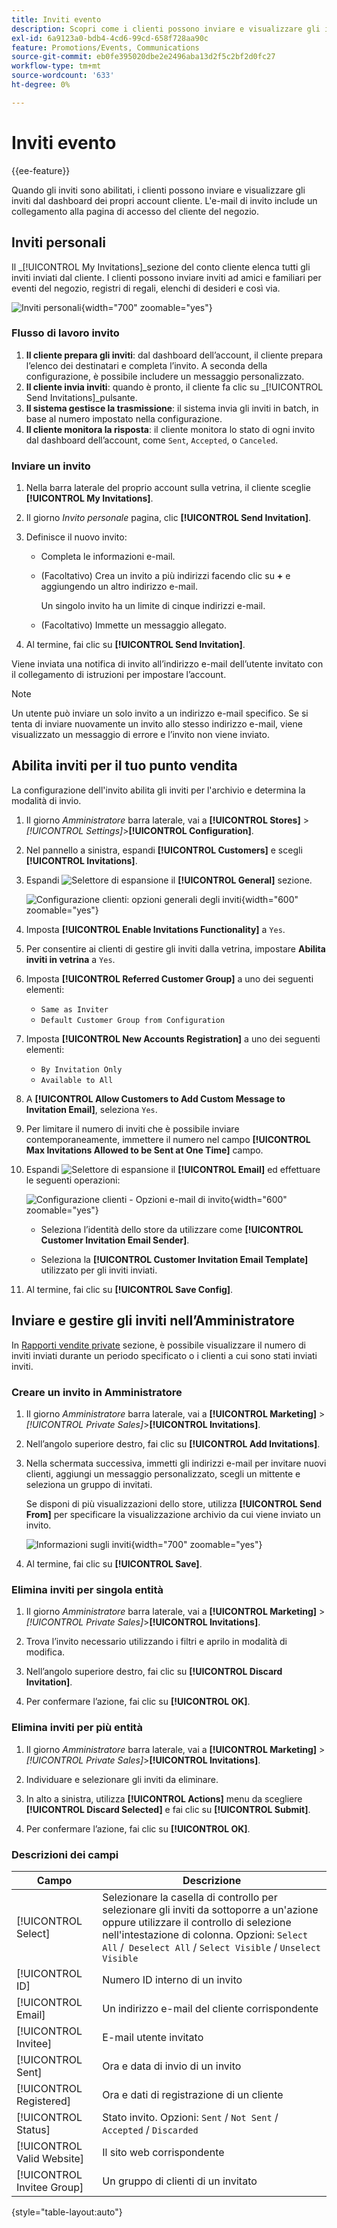 ```yaml
---
title: Inviti evento
description: Scopri come i clienti possono inviare e visualizzare gli inviti a eventi e vendite private dal dashboard dei loro account cliente.
exl-id: 6a9123a0-bdb4-4cd6-99cd-658f728aa90c
feature: Promotions/Events, Communications
source-git-commit: eb0fe395020dbe2e2496aba13d2f5c2bf2d0fc27
workflow-type: tm+mt
source-wordcount: '633'
ht-degree: 0%

---
```


# Inviti evento

{{ee-feature}}

Quando gli inviti sono abilitati, i clienti possono inviare e visualizzare gli inviti dal dashboard dei propri account cliente. L&#39;e-mail di invito include un collegamento alla pagina di accesso del cliente del negozio.

## Inviti personali

Il _[!UICONTROL My Invitations]_sezione del conto cliente elenca tutti gli inviti inviati dal cliente. I clienti possono inviare inviti ad amici e familiari per eventi del negozio, registri di regali, elenchi di desideri e così via.

![Inviti personali](./assets/account-dashboard-my-invitations.png){width="700" zoomable="yes"}

### Flusso di lavoro invito

1. **Il cliente prepara gli inviti**: dal dashboard dell’account, il cliente prepara l’elenco dei destinatari e completa l’invito. A seconda della configurazione, è possibile includere un messaggio personalizzato.
1. **Il cliente invia inviti**: quando è pronto, il cliente fa clic su _[!UICONTROL Send Invitations]_pulsante.
1. **Il sistema gestisce la trasmissione**: il sistema invia gli inviti in batch, in base al numero impostato nella configurazione.
1. **Il cliente monitora la risposta**: il cliente monitora lo stato di ogni invito dal dashboard dell’account, come `Sent`, `Accepted`, o `Canceled`.

### Inviare un invito

1. Nella barra laterale del proprio account sulla vetrina, il cliente sceglie **[!UICONTROL My Invitations]**.

1. Il giorno _Invito personale_ pagina, clic **[!UICONTROL Send Invitation]**.

1. Definisce il nuovo invito:

   - Completa le informazioni e-mail.

   - (Facoltativo) Crea un invito a più indirizzi facendo clic su **+** e aggiungendo un altro indirizzo e-mail.

     Un singolo invito ha un limite di cinque indirizzi e-mail.

   - (Facoltativo) Immette un messaggio allegato.

1. Al termine, fai clic su **[!UICONTROL Send Invitation]**.

Viene inviata una notifica di invito all’indirizzo e-mail dell’utente invitato con il collegamento di istruzioni per impostare l’account.

>[!NOTE]
>
>Un utente può inviare un solo invito a un indirizzo e-mail specifico. Se si tenta di inviare nuovamente un invito allo stesso indirizzo e-mail, viene visualizzato un messaggio di errore e l’invito non viene inviato.

## Abilita inviti per il tuo punto vendita

La configurazione dell&#39;invito abilita gli inviti per l&#39;archivio e determina la modalità di invio.

1. Il giorno _Amministratore_ barra laterale, vai a **[!UICONTROL Stores]** > _[!UICONTROL Settings]_>**[!UICONTROL Configuration]**.

1. Nel pannello a sinistra, espandi **[!UICONTROL Customers]** e scegli **[!UICONTROL Invitations]**.

1. Espandi ![Selettore di espansione](../assets/icon-display-expand.png) il **[!UICONTROL General]** sezione.

   ![Configurazione clienti: opzioni generali degli inviti](../configuration-reference/customers/assets/invitations-general.png){width="600" zoomable="yes"}

1. Imposta **[!UICONTROL Enable Invitations Functionality]** a `Yes`.

1. Per consentire ai clienti di gestire gli inviti dalla vetrina, impostare **Abilita inviti in vetrina** a `Yes`.

1. Imposta **[!UICONTROL Referred Customer Group]** a uno dei seguenti elementi:

   - `Same as Inviter`
   - `Default Customer Group from Configuration`

1. Imposta **[!UICONTROL New Accounts Registration]** a uno dei seguenti elementi:

   - `By Invitation Only`
   - `Available to All`

1. A **[!UICONTROL Allow Customers to Add Custom Message to Invitation Email]**, seleziona `Yes`.

1. Per limitare il numero di inviti che è possibile inviare contemporaneamente, immettere il numero nel campo **[!UICONTROL Max Invitations Allowed to be Sent at One Time]** campo.

1. Espandi ![Selettore di espansione](../assets/icon-display-expand.png) il **[!UICONTROL Email]** ed effettuare le seguenti operazioni:

   ![Configurazione clienti - Opzioni e-mail di invito](../configuration-reference/customers/assets/invitations-email.png){width="600" zoomable="yes"}

   - Seleziona l’identità dello store da utilizzare come **[!UICONTROL Customer Invitation Email Sender]**.

   - Seleziona la **[!UICONTROL Customer Invitation Email Template]** utilizzato per gli inviti inviati.

1. Al termine, fai clic su **[!UICONTROL Save Config]**.

## Inviare e gestire gli inviti nell’Amministratore

In [Rapporti vendite private](../getting-started/private-sales-reports.md) sezione, è possibile visualizzare il numero di inviti inviati durante un periodo specificato o i clienti a cui sono stati inviati inviti.

### Creare un invito in Amministratore

1. Il giorno _Amministratore_ barra laterale, vai a **[!UICONTROL Marketing]** > _[!UICONTROL Private Sales]_>**[!UICONTROL Invitations]**.

1. Nell’angolo superiore destro, fai clic su **[!UICONTROL Add Invitations]**.

1. Nella schermata successiva, immetti gli indirizzi e-mail per invitare nuovi clienti, aggiungi un messaggio personalizzato, scegli un mittente e seleziona un gruppo di invitati.

   Se disponi di più visualizzazioni dello store, utilizza **[!UICONTROL Send From]** per specificare la visualizzazione archivio da cui viene inviato un invito.

   ![Informazioni sugli inviti](./assets/create-invitation-page.png){width="700" zoomable="yes"}

1. Al termine, fai clic su **[!UICONTROL Save]**.

### Elimina inviti per singola entità

1. Il giorno _Amministratore_ barra laterale, vai a **[!UICONTROL Marketing]** > _[!UICONTROL Private Sales]_>**[!UICONTROL Invitations]**.

1. Trova l’invito necessario utilizzando i filtri e aprilo in modalità di modifica.

1. Nell’angolo superiore destro, fai clic su **[!UICONTROL Discard Invitation]**.

1. Per confermare l’azione, fai clic su **[!UICONTROL OK]**.

### Elimina inviti per più entità

1. Il giorno _Amministratore_ barra laterale, vai a **[!UICONTROL Marketing]** > _[!UICONTROL Private Sales]_>**[!UICONTROL Invitations]**.

1. Individuare e selezionare gli inviti da eliminare.

1. In alto a sinistra, utilizza **[!UICONTROL Actions]** menu da scegliere **[!UICONTROL Discard Selected]** e fai clic su **[!UICONTROL Submit]**.

1. Per confermare l’azione, fai clic su **[!UICONTROL OK]**.

### Descrizioni dei campi

| Campo | Descrizione |
|--- |--- |
| [!UICONTROL Select] | Selezionare la casella di controllo per selezionare gli inviti da sottoporre a un&#39;azione oppure utilizzare il controllo di selezione nell&#39;intestazione di colonna. Opzioni: `Select All` /` Deselect All` / `Select Visible` / `Unselect Visible` |
| [!UICONTROL ID] | Numero ID interno di un invito |
| [!UICONTROL Email] | Un indirizzo e-mail del cliente corrispondente |
| [!UICONTROL Invitee] | E-mail utente invitato |
| [!UICONTROL Sent] | Ora e data di invio di un invito |
| [!UICONTROL Registered] | Ora e dati di registrazione di un cliente |
| [!UICONTROL Status] | Stato invito. Opzioni: `Sent` / `Not Sent` / `Accepted` / `Discarded` |
| [!UICONTROL Valid Website] | Il sito web corrispondente |
| [!UICONTROL Invitee Group] | Un gruppo di clienti di un invitato |

{style="table-layout:auto"}
